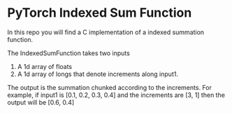 # PyTorch Indexed Sum Function

In this repo you will find a C implementation of a indexed summation function.

The IndexedSumFunction takes two inputs
1. A 1d array of floats
2. A 1d array of longs that denote increments along input1.

The output is the summation chunked according to the increments.
For example, if input1 is [0.1, 0.2, 0.3, 0.4] and the increments are [3, 1]
then the output will be [0.6, 0.4]
